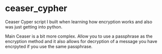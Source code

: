 # ceaser_cypher
Ceaser Cyper script I built when learning how encryption works and also was just getting into python. 

Main Ceaser is a bit more complex. Allow you to use a passphrase as the encryption method and it also allows for decryption of a message you have encrpyted if you use the same passphrase.
